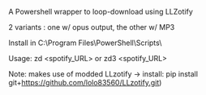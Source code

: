 A Powershell wrapper to loop-download using LLZotify

2 variants : one w/ opus output, the other w/ MP3

Install in C:\Program Files\PowerShell\Scripts\

Usage:   zd <spotify_URL>
     or zd3 <spotify_URL>

Note: makes use of modded LLzotify -> install: pip install git+https://github.com/lolo83560/LLzotify.git)

